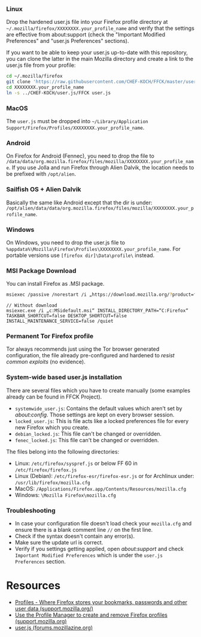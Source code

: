 ### Linux

Drop the hardened user.js file into your Firefox profile directory at <code>~/.mozilla/firefox/XXXXXXXX.your_profile_name</code> and verify that the settings are effective from about:support (check the "Important Modified Preferences" and "user.js Preferences" sections).

If you want to be able to keep your user.js up-to-date with this repository, you can clone the latter in the main Mozilla directory and create a link to the user.js file from your profile:

```bash
cd ~/.mozilla/firefox
git clone 'https://raw.githubusercontent.com/CHEF-KOCH/FFCK/master/user.js/user.js'
cd XXXXXXXX.your_profile_name
ln -s ../CHEF-KOCH/user.js/FFCK user.js
```

### MacOS

The `user.js` must be dropped into `~/Library/Application Support/Firefox/Profiles/XXXXXXXX.your_profile_name`. 


### Android


On Firefox for Android (Fennec), you need to drop the file to <code>/data/data/org.mozilla.firefox/files/mozilla/XXXXXXXX.your_profile_name</code>. If you use Jolla and run Firefox through Alien Dalvik, the location needs to be prefixed with <code>/opt/alien</code>.


### Sailfish OS + Alien Dalvik

Basically the same like Android except that the dir is under: `/opt/alien/data/data/org.mozilla.firefox/files/mozilla/XXXXXXXX.your_profile_name`.


### Windows


On Windows, you need to drop the user.js file to <code>%appdata%\Mozilla\Firefox\Profiles\XXXXXXXX.your_profile_name</code>. For portable versions use `[firefox dir]\Data\profile\` instead.



### MSI Package Download

You can install Firefox as .MSI package.

```bash
msiexec /passive /norestart /i „https://download.mozilla.org/?product=firefox-msi-latest-ssl&os=win64&lang=en“ START_MENU_SHORTCUT=true DESKTOP_SHORTCUT=true INSTALL_MAINTENANCE_SERVICE=false REMOVE_DISTRIBUTION_DIR=false TASKBAR_SHORTCUT=true /quiet /norestart
```

```
// Without download
msiexec.exe /i „c:MSidefault.msi“ INSTALL_DIRECTORY_PATH=“C:Firefox“ TASKBAR_SHORTCUT=false DESKTOP_SHORTCUT=false INSTALL_MAINTENANCE_SERVICE=false /quiet

```


### Permanent Tor Firefox profile

Tor always recommends just using the Tor browser generated configuration, the file already pre-configured and hardened to _resist common exploits_ (no evidence).



### System-wide based user.js installation

There are several files which you have to create manually (some examples already can be found in FFCK Project).

* `systemwide_user.js`: Contains the default values which aren't set by _about:config_. Those settings are kept on every browser session.
* `locked_user.js`: This is file acts like a locked preferences file for every new Firefox which you create.
* `debian_locked.js`: This file can't be changed or overridden.
* `fenec_locked.js`: This file can't be changed or overridden.

The files belong into the following directories: 
* Linux: `/etc/firefox/syspref.js` or below FF 60 in `/etc/firefox/firefox.js`
* Linux (Debian): `/etc/firefox-esr/firefox-esr.js` or for Archlinux under: `/usr/lib/firefox/mozilla.cfg`
* MacOS: `/Applications/Firefox.app/Contents/Resources/mozilla.cfg`
* Windows: `\Mozilla Firefox\mozilla.cfg`


### Troubleshooting

* In case your configuration file doesn't load check your `mozilla.cfg` and ensure there is a blank comment line `//` on the first line.
* Check if the syntax doesn't contain any error(s).
* Make sure the update url is correct.
* Verify if you settings getting applied, open _about:support_ and check `Important Modified Preferences` which is under the `user.js Preferences` section. 


Resources
========

* [Profiles - Where Firefox stores your bookmarks, passwords and other user data (support.mozilla.org/)](https://support.mozilla.org/en-US/kb/profiles-where-firefox-stores-user-data)
* [Use the Profile Manager to create and remove Firefox profiles (support.mozilla.org)](https://support.mozilla.org/en-US/kb/profile-manager-create-and-remove-firefox-profiles)
* [user.js (forums.mozillazine.org)](http://forums.mozillazine.org/viewtopic.php?f=38&t=2477123)

